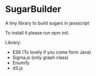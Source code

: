 # SugarBuilder
A tiny library to build sugars in javascript

To install it please run npm init.

Library:
 - ES6 (To lovely if you come form Java)
 - Sigma.js (only graph class)
 - Enumify
 - d3.js